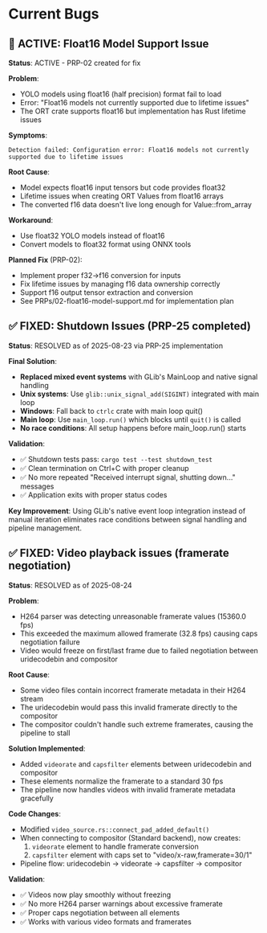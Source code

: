# Current Bugs

## 🔴 ACTIVE: Float16 Model Support Issue

**Status**: ACTIVE - PRP-02 created for fix

**Problem**:
- YOLO models using float16 (half precision) format fail to load
- Error: "Float16 models not currently supported due to lifetime issues"
- The ORT crate supports float16 but implementation has Rust lifetime issues

**Symptoms**:
```
Detection failed: Configuration error: Float16 models not currently supported due to lifetime issues
```

**Root Cause**:
- Model expects float16 input tensors but code provides float32
- Lifetime issues when creating ORT Values from float16 arrays
- The converted f16 data doesn't live long enough for Value::from_array

**Workaround**:
- Use float32 YOLO models instead of float16
- Convert models to float32 format using ONNX tools

**Planned Fix** (PRP-02):
- Implement proper f32→f16 conversion for inputs
- Fix lifetime issues by managing f16 data ownership correctly
- Support f16 output tensor extraction and conversion
- See PRPs/02-float16-model-support.md for implementation plan

## ✅ FIXED: Shutdown Issues (PRP-25 completed)

**Status**: RESOLVED as of 2025-08-23 via PRP-25 implementation  

**Final Solution**: 
- **Replaced mixed event systems** with GLib's MainLoop and native signal handling
- **Unix systems**: Use `glib::unix_signal_add(SIGINT)` integrated with main loop
- **Windows**: Fall back to `ctrlc` crate with main loop quit()
- **Main loop**: Use `main_loop.run()` which blocks until `quit()` is called
- **No race conditions**: All setup happens before main_loop.run() starts

**Validation**: 
- ✅ Shutdown tests pass: `cargo test --test shutdown_test` 
- ✅ Clean termination on Ctrl+C with proper cleanup
- ✅ No more repeated "Received interrupt signal, shutting down..." messages
- ✅ Application exits with proper status codes

**Key Improvement**: Using GLib's native event loop integration instead of manual iteration eliminates race conditions between signal handling and pipeline management.

## ✅ FIXED: Video playback issues (framerate negotiation)

**Status**: RESOLVED as of 2025-08-24

**Problem**: 
- H264 parser was detecting unreasonable framerate values (15360.0 fps)
- This exceeded the maximum allowed framerate (32.8 fps) causing caps negotiation failure
- Video would freeze on first/last frame due to failed negotiation between uridecodebin and compositor

**Root Cause**:
- Some video files contain incorrect framerate metadata in their H264 stream
- The uridecodebin would pass this invalid framerate directly to the compositor
- The compositor couldn't handle such extreme framerates, causing the pipeline to stall

**Solution Implemented**:
- Added `videorate` and `capsfilter` elements between uridecodebin and compositor
- These elements normalize the framerate to a standard 30 fps
- The pipeline now handles videos with invalid framerate metadata gracefully

**Code Changes**:
- Modified `video_source.rs::connect_pad_added_default()` 
- When connecting to compositor (Standard backend), now creates:
  1. `videorate` element to handle framerate conversion
  2. `capsfilter` element with caps set to "video/x-raw,framerate=30/1"
- Pipeline flow: uridecodebin → videorate → capsfilter → compositor

**Validation**:
- ✅ Videos now play smoothly without freezing
- ✅ No more H264 parser warnings about excessive framerate
- ✅ Proper caps negotiation between all elements
- ✅ Works with various video formats and framerates


